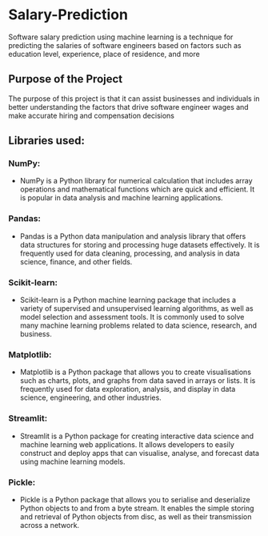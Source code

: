 # Salary-Prediction
Software salary prediction using machine learning is a technique for predicting the salaries of software engineers based on factors such as education level, experience, place of residence, and 
more

## Purpose of the Project 
The purpose of this project is that it can assist businesses and individuals in better understanding the factors that drive software engineer wages and make accurate hiring and compensation decisions

## Libraries used:
### NumPy:
- NumPy is a Python library for numerical calculation that includes array operations and mathematical functions which are quick and efficient. It is popular in data analysis and machine learning applications.

### Pandas:
- Pandas is a Python data manipulation and analysis library that offers data structures for storing and processing huge datasets effectively. It is frequently used for data cleaning, processing, and analysis in data science, finance, and other fields.

### Scikit-learn:
- Scikit-learn is a Python machine learning package that includes a variety of supervised and unsupervised learning algorithms, as well as model selection and assessment tools. It is commonly used to solve many machine learning problems related to data science, research, and business.

### Matplotlib:
- Matplotlib is a Python package that allows you to create visualisations such as charts, plots, and graphs from data saved in arrays or lists. It is frequently used for data exploration, analysis, and display in data science, engineering, and other industries.

### Streamlit:
- Streamlit is a Python package for creating interactive data science and machine learning web applications. It allows developers to easily construct and deploy apps that can visualise, analyse, and forecast data using machine learning models.

### Pickle:
- Pickle is a Python package that allows you to serialise and deserialize Python objects to and from a byte stream. It enables the simple storing and retrieval of Python objects from disc, as well as their transmission across a network.
